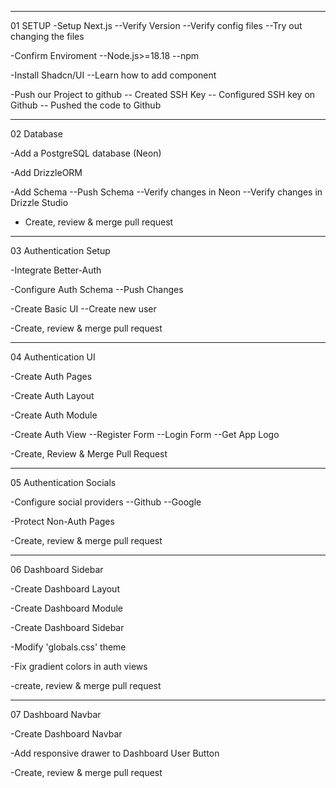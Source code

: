 ----------------------------------------------------------------------

01 SETUP
-Setup Next.js
 --Verify Version
 --Verify config files
 --Try out changing the files

-Confirm Enviroment
 --Node.js>=18.18
 --npm

-Install Shadcn/UI
 --Learn how to add component

-Push our Project to github
 -- Created SSH Key
 -- Configured SSH key on Github
 -- Pushed the code to Github

----------------------------------------------------------------------

02 Database

-Add a PostgreSQL database (Neon)

-Add DrizzleORM

-Add Schema
 --Push Schema
 --Verify changes in Neon
 --Verify changes in Drizzle Studio

- Create, review & merge pull request

----------------------------------------------------------------------

03 Authentication Setup

-Integrate Better-Auth

-Configure Auth Schema
 --Push Changes

-Create Basic UI
 --Create new user

-Create, review & merge pull request

---------------------------------------------------------------------

04 Authentication UI

 -Create Auth Pages
 
 -Create Auth Layout

 -Create Auth Module

 -Create Auth View
    --Register Form
    --Login Form
    --Get App Logo

-Create, Review & Merge Pull Request

-----------------------------------------------------------

05 Authentication Socials

 -Configure social providers
    --Github
    --Google

 -Protect Non-Auth Pages

 -Create, review & merge pull request

 --------------------------------------------------------------

 06 Dashboard Sidebar

  -Create Dashboard Layout

  -Create Dashboard Module

  -Create Dashboard Sidebar

  -Modify 'globals.css' theme

  -Fix gradient colors in auth views

  -create, review & merge pull request


  -----------------------------------------------------------------------------

  07 Dashboard Navbar

   -Create Dashboard Navbar

   -Add responsive drawer to Dashboard User Button

   -Create, review & merge pull request
  